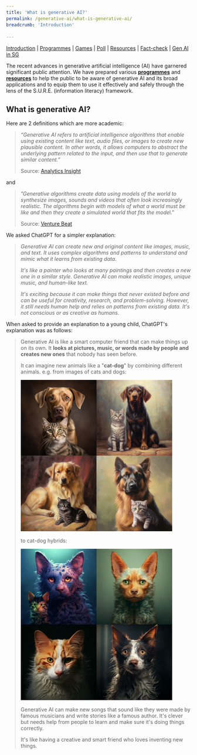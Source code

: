 ```yaml
---
title: 'What is generative AI?'
permalink: /generative-ai/what-is-generative-ai/
breadcrumb: 'Introduction'

---
```


[Introduction](/generative-ai/what-is-generative-ai/)  |   [Programmes](/generative-ai/programmes/)  |  [Games](/generative-ai/games/)  |  [Poll](/generative-ai/gen-ai-poll/)  | [Resources](/generative-ai/resource-toolkit/)  | [Fact-check](/generative-ai/fact-checking-tools/)  | [Gen AI in SG](/generative-ai/generative-ai-singapore/)

The recent advances in generative artificial intelligence (AI) have garnered significant public attention. We have prepared various **[programmes](/generative-ai/programmes/)** and [**resources**](/generative-ai/resource-toolkit/) to help the public to be aware of generative AI and its broad applications and to equip them to use it effectively and safely through the lens of the S.U.R.E. (information literacy) framework.


## What is generative AI?

Here are 2 definitions which are more academic:

> *“Generative AI refers to artificial intelligence algorithms that enable using existing content like text, audio files, or images to create new plausible content. In other words, it allows computers to abstract the underlying pattern related to the input, and then use that to generate similar content.”* 
>
> Source: [Analytics Insight](https://www.analyticsinsight.net/what-is-generative-ai-its-impacts-and-limitations/)

and

> *”Generative algorithms create data using models of the world to synthesize images, sounds and videos that often look increasingly realistic. The algorithms begin with models of what a world must be like and then they create a simulated world that fits the mode*l.”
>
> Source: [Venture Beat](https://venturebeat.com/ai/what-is-generative-artificial-intelligence-ai/)



We asked ChatGPT for a simpler explanation:

> *Generative AI can create new and original content like images, music, and text.  It uses complex algorithms and patterns to understand and mimic what it learns from existing data.*  
>
> *It's like a painter who looks at many paintings and then creates a new one in a similar style.  Generative AI can make realistic images, unique music, and human-like text.*
>
> *It's exciting because it can make things that never existed before and can be useful for creativity, research, and problem-solving.  However, it still needs human help and relies on patterns from existing data. It's not conscious or as creative as humans.*



When asked to provide an explanation to a young child, ChatGPT's explanation was as follows:

> Generative AI is like a smart computer friend that can make things up on its own.  It **looks at pictures, music, or words made by people and creates new ones** that nobody has seen before.
>
> It can imagine new animals like a "**cat-dog**" by combining different animals. e.g. from images of cats and dogs:
>
> ![](../images/gen-ai-cat-and-dog.png)
>
> to cat-dog hybrids:
>
> ![](../images/gen-ai-catdog.png)
>
> 
>
> Generative AI can make new songs that sound like they were made by famous musicians and write stories like a famous author.  It's clever but needs help from people to learn and make sure it's doing things correctly.
>
> It's like having a creative and smart friend who loves inventing new things.



